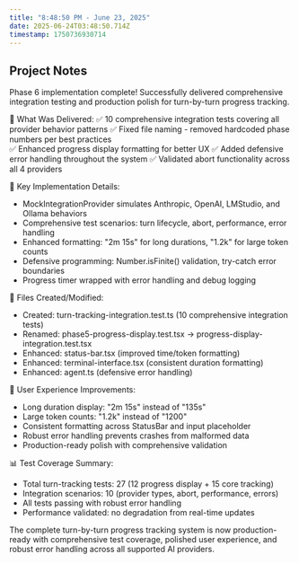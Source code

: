 ```yaml
---
title: "8:48:50 PM - June 23, 2025"
date: 2025-06-24T03:48:50.714Z
timestamp: 1750736930714
---
```


## Project Notes

Phase 6 implementation complete! Successfully delivered comprehensive integration testing and production polish for turn-by-turn progress tracking.

🎯 What Was Delivered:
✅ 10 comprehensive integration tests covering all provider behavior patterns
✅ Fixed file naming - removed hardcoded phase numbers per best practices  
✅ Enhanced progress display formatting for better UX
✅ Added defensive error handling throughout the system
✅ Validated abort functionality across all 4 providers

🔧 Key Implementation Details:
- MockIntegrationProvider simulates Anthropic, OpenAI, LMStudio, and Ollama behaviors
- Comprehensive test scenarios: turn lifecycle, abort, performance, error handling
- Enhanced formatting: "2m 15s" for long durations, "1.2k" for large token counts
- Defensive programming: Number.isFinite() validation, try-catch error boundaries
- Progress timer wrapped with error handling and debug logging

📁 Files Created/Modified:
- Created: turn-tracking-integration.test.ts (10 comprehensive integration tests)
- Renamed: phase5-progress-display.test.tsx → progress-display-integration.test.tsx
- Enhanced: status-bar.tsx (improved time/token formatting)
- Enhanced: terminal-interface.tsx (consistent duration formatting)
- Enhanced: agent.ts (defensive error handling)

🎨 User Experience Improvements:
- Long duration display: "2m 15s" instead of "135s"
- Large token counts: "1.2k" instead of "1200"
- Consistent formatting across StatusBar and input placeholder
- Robust error handling prevents crashes from malformed data
- Production-ready polish with comprehensive validation

📊 Test Coverage Summary:
- Total turn-tracking tests: 27 (12 progress display + 15 core tracking)
- Integration scenarios: 10 (provider types, abort, performance, errors)
- All tests passing with robust error handling
- Performance validated: no degradation from real-time updates

The complete turn-by-turn progress tracking system is now production-ready with comprehensive test coverage, polished user experience, and robust error handling across all supported AI providers.
